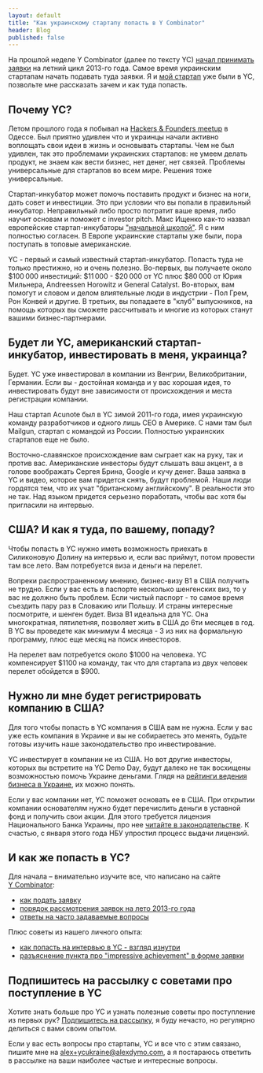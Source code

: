 ```yaml
---
layout: default
title: "Как украинскому стартапу попасть в Y Combinator"
header: Blog
published: false
---
```


На прошлой неделе Y&nbsp;Combinator (далее по тексту YC) [начал принимать заявки](http://ycombinator.com/apply.html?s2013) на летний цикл 2013-го года. Самое время украинским стартапам начать подавать туда заявки. Я и [мой стартап](http://dou.ua/lenta/interviews/aleksandr-dymo-acunote-interview/) уже были в YC, позвольте мне рассказать зачем и как туда попасть.<!--more-->


## Почему YC?

Летом прошлого года я побывал на [Hackers & Founders meetup](http://www.facebook.com/groups/HFUkraine/) в Одессе. Был приятно удивлен что и украинцы начали активно воплощать свои идеи в жизнь и основывать стартапы. Чем не был удивлен, так это проблемами украинских стартапов: не умеем делать продукт, не знаем как вести бизнес, нет денег, нет связей. Проблемы универсальные для стартапов во всем мире. Решения тоже универсальные.

Стартап-инкубатор может помочь поставить продукт и бизнес на ноги, дать совет и инвестиции. Это при условии что вы попали в правильный инкубатор. Неправильный либо просто потратит ваше время, либо научит основам и поможет с investor pitch. Макс Ищенко как-то назвал европейские стартап-инкубаторы ["начальной школой"](http://maxua.com/post/38376137543). Я с ним полностью согласен. В Европе украинские стартапы уже были, пора поступать в топовые американские.

YC - первый и самый известный стартап-инкубатор. Попасть туда не только престижно, но и очень полезно. Во-первых, вы получаете около $100&thinsp;000 инвестиций: $11&thinsp;000 - $20&thinsp;000 от YC плюс $80&thinsp;000 от Юрия Мильнера, Andreessen Horowitz и General Catalyst. Во-вторых, вам помогут и словом и делом влиятельные люди в индустрии - Пол Грем, Рон Конвей и другие. В третьих, вы попадаете в "клуб" выпускников, на помощь которых вы сможете рассчитывать и многие из которых станут вашими бизнес-партнерами.



## Будет ли YC, американский стартап-инкубатор, инвестировать в меня, украинца?

Будет. YC уже инвестировал в компании из Венгрии, Великобритании, Германии. Если вы - достойная команда и у вас хорошая идея, то инвестировать будут вне зависимости от происхождения и места регистрации компании.

Наш стартап Acunote был в YC зимой 2011-го года, имея украинскую команду разработчиков и одного лишь CEO в Америке. С нами там был Mailgun, стартап с командой из России. Полностью украинских стартапов еще не было. 

Восточно-славянское происхождение вам сыграет как на руку, так и против вас. Американские инвесторы будут слышать ваш акцент, а в голове воображать Сергея Брина, Google и кучу денег. Ваша заявка в YC и видео, которое вам придется снять, будут проблемой. Наши люди гордятся тем, что их учат "британскому английскому". В реальности это не так. Над языком придется серьезно поработать, чтобы вас хотя бы пригласили на интервью.



## США? И как я туда, по вашему, попаду?

Чтобы попасть в YC нужно иметь возможность приехать в Силиконовую Долину на интервью и, если вас приймут, потом провести там все лето. Вам потребуется виза и деньги на перелет.

Вопреки распространенному мнению, бизнес-визу B1 в США получить не трудно. Если у вас есть в паспорте несколько шенгенских виз, то у вас не должно быть проблем. Если чистый паспорт - то самое время съездить пару раз в Словакию или Польшу. И страны интересные посмотрите, и шенген будет. Виза B1 идеальна для YC. Она многократная, пятилетняя, позволяет жить в США до 6ти месяцев в год. В YC вы проведете как минимум 4 месяца - 3 из них на формальную программу, плюс еще месяц на поиск инвесторов.

На перелет вам потребуется около $1000 на человека. YC компенсирует $1100 на команду, так что для стартапа из двух человек перелет обойдется в $900.



## Нужно ли мне будет регистрировать компанию в США?

Для того чтобы попасть в YC компания в США вам не нужна. Если у вас уже есть компания в Украине и вы не собираетесь это менять, будьте готовы изучить наше законодательство про инвестирование.

YC инвестирует в компании не из США. Но вот другие инвесторы, которых вы встретите на YC Demo Day, будут далеко не так восхищены возможностью помочь Украине деньгами. Глядя на [рейтинги ведения бизнеса в Украине](http://inve-trade.eu/en/investments/article/information/10-investment/16-ukraine-in-global-rankings.html), их можно понять.

Если у вас компании нет, YC поможет основать ее в США. При открытии компании основателям нужно будет перечислить деньги в уставной фонд и получить свои акции. Для этого требуется лицензия Национального Банка Украины, про нее [читайте в законодательстве](http://zakon4.rada.gov.ua/laws/show/z1413-04). К счастью, с января этого года НБУ упростил процесс выдачи лицензий.



## И как же попасть в YC?

Для начала – внимательно изучите все, что написано на сайте [Y&nbsp;Combinator](http://ycombinator.com):

- [как подать заявку](http://ycombinator.com/howtoapply.html)
- [порядок рассмотрения заявок на лето 2013-го года](http://ycombinator.com/apply.html?s2013)
- [ответы на часто задаваемые вопросы](http://ycombinator.com/faq.html)

Плюс советы из нашего личного опыта:

- [как попасть на интервью в YC - взгляд изнутри](http://www.acunote.com/blog/2012/10/y-combinator-application-insiders-guide.html)
- [разъяснение пункта про "impressive achievement" в форме заявки](http://www.acunote.com/blog/2012/10/y-combinator-application-impressive-achievement.html)


## Подпишитесь на рассылку с советами про поступление в YC

Хотите знать больше про YC и узнать полезные советы про поступление из первых рук? <!-- // MAILCHIMP SUBSCRIBE CODE \\ --><a href="http://eepurl.com/vleu9" target="_blank">Подпишитесь на рассылку</a><!-- \\ MAILCHIMP SUBSCRIBE CODE // -->, я буду нечасто, но регулярно делиться с вами своим опытом.

Если у вас есть вопросы про стартапы, YC и все что с этим связано, пишите мне на <alex+ycukraine@alexdymo.com>, а я постараюсь ответить в рассылке на ваши наиболее частые и интересные вопросы.
